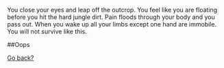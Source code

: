  You close your eyes and leap off the outcrop. You feel like you are floating
 before you hit the hard jungle dirt. Pain floods through your body and you pass
 out. When you wake up all your limbs except one hand are immobile. You will not
 survive like this.

 ##Oops

 [Go back?](./climb.md)
